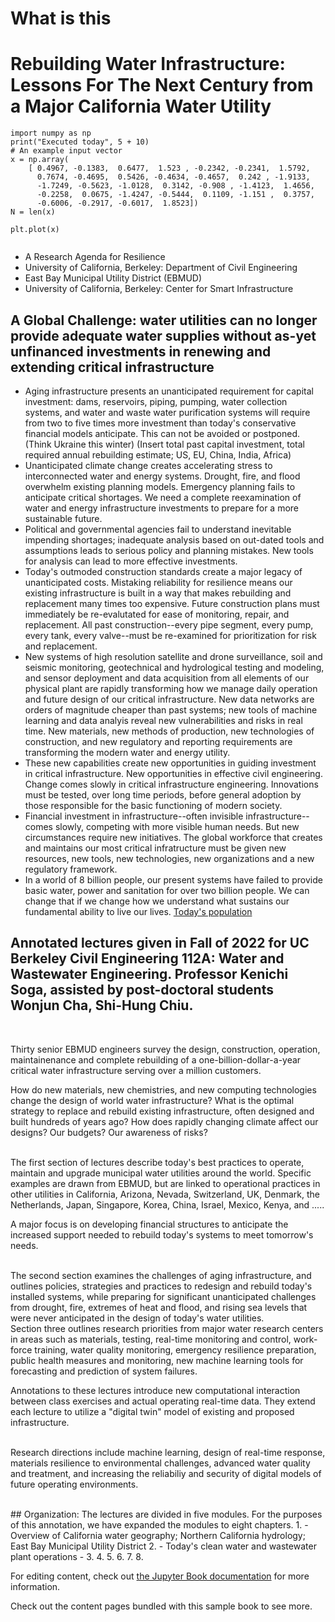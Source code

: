 # What is this

# Rebuilding Water Infrastructure: Lessons For The Next Century from a Major California Water Utility

```{code-cell} python
import numpy as np
print("Executed today", 5 + 10)
# An example input vector
x = np.array(
    [ 0.4967, -0.1383,  0.6477,  1.523 , -0.2342, -0.2341,  1.5792,
      0.7674, -0.4695,  0.5426, -0.4634, -0.4657,  0.242 , -1.9133,
      -1.7249, -0.5623, -1.0128,  0.3142, -0.908 , -1.4123,  1.4656,
      -0.2258,  0.0675, -1.4247, -0.5444,  0.1109, -1.151 ,  0.3757,
      -0.6006, -0.2917, -0.6017,  1.8523])
N = len(x)

plt.plot(x)
```


```{contents}
```
- A Research Agenda for Resilience
- University of California, Berkeley: Department of Civil Engineering
- East Bay Municipal Utility District (EBMUD)
- University of California, Berkeley: Center for Smart Infrastructure

## A Global Challenge: water utilities can no longer provide adequate water supplies without as-yet unfinanced investments in renewing and extending critical infrastructure
- Aging infrastructure presents an unanticipated requirement for capital investment: dams, reservoirs, piping, pumping, water collection systems, and water and waste water purification systems will require from two to five times more investment than today's conservative financial models anticipate. This can not be avoided or postponed. (Think Ukraine this winter) (Insert total past capital investment, total required annual rebuilding estimate; US, EU, China, India, Africa)
- Unanticipated climate change creates accelerating stress to interconnected water and energy systems. Drought, fire, and flood overwhelm existing planning models. Emergency planning fails to anticipate critical shortages.  We need a complete reexamination of water and energy infrastructure investments to prepare for a more sustainable future.
-  Political and governmental agencies fail to understand inevitable impending shortages; inadequate analysis based on out-dated tools and assumptions leads to serious policy and planning mistakes.  New tools for analysis can lead to more effective investments.
- Today's outmoded construction standards create a major legacy of unanticipated costs. Mistaking reliability for resilience means our existing infrastructure is built in a way that makes rebuilding and replacement many times too expensive. Future construction plans must immediately be re-evalutated for ease of monitoring, repair, and replacement. All past construction--every pipe segment, every pump, every tank, every valve--must be re-examined for prioritization for risk and replacement.
- New systems of high resolution satellite and drone surveillance, soil and seismic monitoring, geotechnical and hydrological testing and modeling, and sensor deployment and data acquisition from all elements of our physical plant are rapidly transforming how we manage daily operation and future design of our critical infrastructure. New data networks are orders of magnitude cheaper than past systems; new tools of machine learning and data analyis reveal new vulnerabilities and risks in real time. New materials, new methods of production, new technologies of construction, and new regulatory and reporting requirements are transforming the modern water and energy utility.
- These new capabilities create new opportunities in guiding investment in critical infrastructure. New opportunities in effective civil engineering.  Change comes slowly in critical infrastructure engineering. Innovations must be tested, over long time periods, before general adoption by those responsible for the basic functioning of modern society.
- Financial investment in infrastructure--often invisible infrastructure--comes slowly, competing with more visible human needs.  But new circumstances require new initiatives. The global workforce that creates and maintains our most critical infratructure must be given new resources, new tools,  new technologies, new organizations and a new regulatory framework.
- In a world of 8 billion people, our present systems have failed to provide basic water, power and sanitation for over two billion people. We can change that if we change how we understand what sustains our fundamental ability to live our lives. [Today's population](https://www.worldometers.info/world-population/#:~:text=World%20population%20has%20reached%208,according%20to%20the%20United%20Nations.)

## Annotated lectures given in Fall of 2022 for UC Berkeley Civil Engineering 112A: Water and Wastewater Engineering. Professor Kenichi Soga, assisted by post-doctoral students Wonjun Cha, Shi-Hung Chiu.

<br>

Thirty senior EBMUD engineers survey the design, construction, operation, maintainenance  and complete rebuilding of a one-billion-dollar-a-year critical water infrastructure serving over a million customers.

 How do new materials, new chemistries, and new  computing technologies change the design of world water infrastructure?  What is the optimal strategy to replace and rebuild existing infrastructure, often designed and built hundreds of years ago?  How does rapidly changing climate affect our designs? Our budgets? Our awareness of risks?

<br>
 The first section of lectures describe today's best practices to operate, maintain and upgrade municipal water utilities around the world. Specific examples are drawn from EBMUD, but are linked to operational practices in other utilities in California, Arizona, Nevada, Switzerland, UK, Denmark, the Netherlands, Japan, Singapore, Korea, China, Israel, Mexico, Kenya, and .....

 A major focus is on developing financial structures to anticipate the increased support needed to rebuild today's systems to meet tomorrow's needs.

 <br>
  The second section examines the challenges of aging infrastructure, and outlines policies, strategies and practices to redesign and rebuild today's installed systems, while preparing for significant unanticipated challenges from drought, fire, extremes of heat and flood, and rising sea levels that were never anticipated in the design of today's water utilities.

  <br>
  Section three outlines research priorities from major water research centers in areas such as materials, testing, real-time monitoring and control, work-force training, water quality monitoring, emergency resilience preparation, public health measures and monitoring, new machine learning tools for forecasting and prediction of system failures.

<br>

Annotations to these lectures introduce new computational interaction between class exercises and actual operating real-time data. They extend each lecture to utilize a "digital twin" model of existing and proposed infrastructure.

<br>  Research directions include machine learning, design of real-time response, materials resilience to environmental challenges, advanced water quality and treatment, and increasing the reliabiliy and security of digital models of future operating environments.

<br>
## Organization: The lectures are divided in five modules. For the purposes of this annotation, we have expanded the modules to eight chapters.
1.
- Overview of California water geography; Northern California hydrology; East Bay Municipal Utility District
2.
- Today's clean water and wastewater plant operations
-
3.
4.
5.
6.
7.
8.

For editing content, check out [the Jupyter Book documentation](https://jupyterbook.org) for more information.

Check out the content pages bundled with this sample book to see more.

```{tableofcontents}
```
